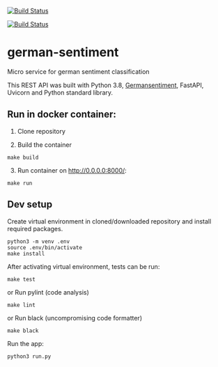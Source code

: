 [![Build Status](https://github.com/yakushechkin/german-sentiment/actions/workflows/main.yml/badge.svg)](https://github.com/yakushechkin/german-sentiment/actions/workflows/main.yml)

[![Build Status](https://github.com/yakushechkin/german-sentiment/actions/workflows/docker-image.yml/badge.svg)](https://github.com/yakushechkin/german-sentiment/actions/workflows/docker-image.yml)


# german-sentiment
Micro service for german sentiment classification


This REST API was built with Python 3.8, [Germansentiment](https://huggingface.co/oliverguhr/german-sentiment-bert), FastAPI, Uvicorn and Python standard library.


## Run in docker container:

1. Clone repository

2. Build the container
```
make build
```

3. Run container on http://0.0.0.0:8000/: 
```
make run
```

## Dev setup

Create virtual environment in cloned/downloaded repository and install required packages.

```
python3 -m venv .env
source .env/bin/activate
make install
```

After activating virtual environment, tests can be run:
```
make test
```

or Run pylint (code analysis)
```
make lint
```

or Run black (uncompromising code formatter)
```
make black
```

Run the app:
```
python3 run.py
```

